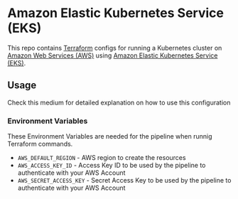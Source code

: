 # Amazon Elastic Kubernetes Service (EKS)

This repo contains [Terraform](https://www.terraform.io) configs for running a Kubernetes cluster on [Amazon Web Services (AWS)](https://aws.amazon.com/)
using [Amazon Elastic Kubernetes Service (EKS)](https://aws.amazon.com/eks/).

## Usage

Check this medium for detailed explanation on how to use this configuration

### Environment Variables
These Environment Variables are needed for the pipeline when runnig Terraform commands.

  * `AWS_DEFAULT_REGION` - AWS region to create the resources
  * `AWS_ACCESS_KEY_ID` - Access Key ID to be used by the pipeline to authenticate with your AWS Account
  * `AWS_SECRET_ACCESS_KEY` - Secret Access Key to be used by the pipeline to authenticate with your AWS Account
  